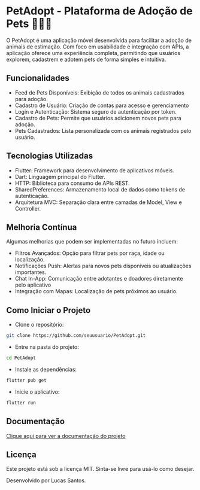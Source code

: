 
# PetAdopt - Plataforma de Adoção de Pets 🐾🐶🐱

O PetAdopt é uma aplicação móvel desenvolvida para facilitar a adoção de animais de estimação. Com foco em usabilidade e integração com APIs, a aplicação oferece uma experiência completa, permitindo que usuários explorem, cadastrem e adotem pets de forma simples e intuitiva.


## Funcionalidades

- Feed de Pets Disponíveis: Exibição de todos os animais cadastrados para adoção.
- Cadastro de Usuário: Criação de contas para acesso e gerenciamento
- Login e Autenticação: Sistema seguro de autenticação por token.
- Cadastro de Pets: Permite que usuários adicionem novos pets para adoção.
- Pets Cadastrados: Lista personalizada com os animais registrados pelo usuário.

## Tecnologias Utilizadas
- Flutter: Framework para desenvolvimento de aplicativos móveis.
- Dart: Linguagem principal do Flutter.
- HTTP: Biblioteca para consumo de APIs REST.
- SharedPreferences: Armazenamento local de dados como tokens de autenticação.
- Arquitetura MVC: Separação clara entre camadas de Model, View e Controller.
## Melhoria Contínua
Algumas melhorias que podem ser implementadas no futuro incluem:

- Filtros Avançados: Opção para filtrar pets por raça, idade ou localização.
- Notificações Push: Alertas para novos pets disponíveis ou atualizações importantes.
- Chat In-App: Comunicação entre adotantes e doadores diretamente pelo aplicativo
- Integração com Mapas: Localização de pets próximos ao usuário.
## Como Iniciar o Projeto
- Clone o repositório:
```bash
git clone https://github.com/seuusuario/PetAdopt.git
```
- Entre na pasta do projeto:
```bash
cd PetAdopt
```
- Instale as dependências:
```bash
flutter pub get
```
- Inicie o aplicativo:
```bash
flutter run
```
## Documentação

[Clique aqui para ver a documentação do projeto](https://www.canva.com/design/DAGXcG6o-eU/ap6EbWouvFSudVFrlY0VRw/edit?utm_content=DAGXcG6o-eU&utm_campaign=designshare&utm_medium=link2&utm_source=sharebutton)
## Licença

Este projeto está sob a licença MIT. Sinta-se livre para usá-lo como desejar.

Desenvolvido por Lucas Santos.
